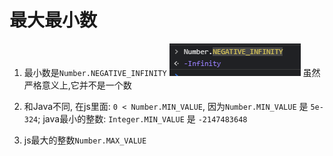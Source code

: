 # 最大最小数

1. 最小数是`Number.NEGATIVE_INFINITY`
![13](../Image/javascript/13.png)
虽然严格意义上,它并不是一个数

2. 和Java不同, 在js里面: `0 < Number.MIN_VALUE`, 因为`Number.MIN_VALUE` 是 `5e-324`;
java最小的整数: `Integer.MIN_VALUE` 是 `-2147483648 `

3. js最大的整数`Number.MAX_VALUE`